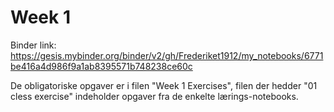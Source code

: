 # Week 1

Binder link: https://gesis.mybinder.org/binder/v2/gh/Frederiket1912/my_notebooks/6771be416a4d986f9a1ab8395571b748238ce60c

De obligatoriske opgaver er i filen "Week 1 Exercises", filen der hedder "01 cless exercise" indeholder opgaver fra de enkelte lærings-notebooks.
